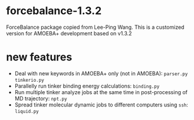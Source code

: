 # forcebalance-1.3.2
ForceBalance package copied from Lee-Ping Wang. This is a customized version for AMOEBA+ development based on v1.3.2

# new features
* Deal with new keywords in AMOEBA+ only (not in AMOEBA): `parser.py` `tinkerio.py`
* Parallelly run tinker binding energy calculations: `binding.py`
* Run multiple tinker analyze jobs at the same time in post-processing of MD trajectory: `npt.py`
* Spread tinker molecular dynamic jobs to different computers using `ssh`: `liquid.py`
